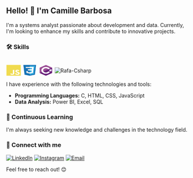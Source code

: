 ## Hello! 👋 I'm Camille Barbosa

I'm a systems analyst passionate about development and data. Currently, I'm looking to enhance my skills and contribute to innovative projects.

### 🛠️ Skills
<div style="display: inline_block"><br>
  <img align="center" alt="Rafa-Js" height="30" width="40" src="https://raw.githubusercontent.com/devicons/devicon/master/icons/javascript/javascript-plain.svg">
  <img align="center" alt="Rafa-CSS" height="30" width="40" src="https://raw.githubusercontent.com/devicons/devicon/master/icons/css3/css3-original.svg">
  <img align="center" alt="Rafa-Csharp" height="30" width="40" src="https://raw.githubusercontent.com/devicons/devicon/master/icons/csharp/csharp-original.svg">
   <img align="center" alt="Rafa-Csharp" height="30" width="40" src="https://cdn.jsdelivr.net/gh/devicons/devicon@latest/icons/archlinux/archlinux-original.svg">
</div>

I have experience with the following technologies and tools:

* **Programming Languages:** C, HTML, CSS, JavaScript
* **Data Analysis:** Power BI, Excel, SQL

### 🌱 Continuous Learning

I'm always seeking new knowledge and challenges in the technology field.

### 🔗 Connect with me

[![LinkedIn](https://img.shields.io/badge/LinkedIn-0077B5?style=for-the-badge&logo=linkedin&logoColor=white)](https://br.linkedin.com/in/camille-barbosa-96a98729b)
[![Instagram](https://img.shields.io/badge/Instagram-%23E4405F?style=for-the-badge&logo=instagram&logoColor=white)](https://www.instagram.com/dev.cami/)
[![Email](https://img.shields.io/badge/Email-D14836?style=for-the-badge&logo=gmail&logoColor=white)](mailto:camillebarbosadossantos@gmail.com)

Feel free to reach out! 😊
